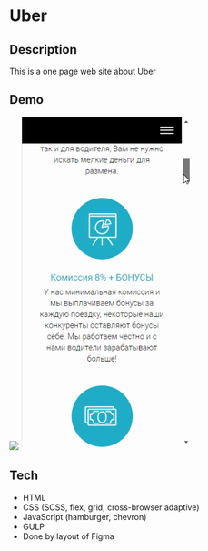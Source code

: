 # Uber

## Description
This is a one page web site about Uber

## Demo
<img src="https://github.com/NathanBailie/Uber/raw/main/Uber.gif" width="600" />

<img src="https://github.com/NathanBailie/Uber/raw/main/Uber(adaptive).gif" width="300" />

## Tech
* HTML
* CSS (SCSS, flex, grid, cross-browser adaptive)
* JavaScript (hamburger, chevron)
* GULP
* Done by layout of Figma